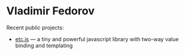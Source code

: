 # Vladimir Fedorov

Recent public projects:

- [etc.js](https://vladimirfedorov.github.io/etcetera/) — a tiny and powerful javascript library with two-way value binding and templating

